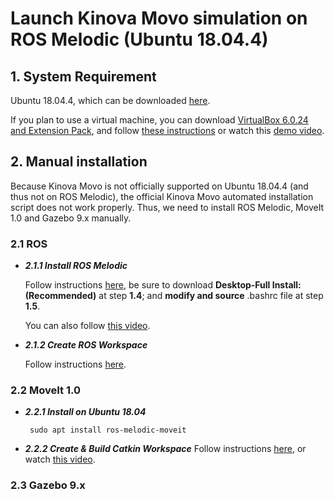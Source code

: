 # Launch Kinova Movo simulation on ROS Melodic (Ubuntu 18.04.4)


## 1. System Requirement

Ubuntu 18.04.4, which can be downloaded [here](http://old-releases.ubuntu.com/releases/bionic/ubuntu-18.04.4-desktop-amd64.iso).

If you plan to use a virtual machine, you can download [VirtualBox 6.0.24 and Extension Pack](https://www.virtualbox.org/wiki/Download_Old_Builds_6_0), and follow [these instructions](https://wiki.epfl.ch/roscontrol/virtualboxmac) or watch this [demo video](https://www.youtube.com/watch?v=JzSOIW2-6BE&list=PL2kQRtildZTblkiHUDwPQopv2q5E2vd7H&index=5&t=0s).



## 2. Manual installation

Because Kinova Movo is not officially supported on Ubuntu 18.04.4 (and thus not on ROS Melodic), the official Kinova Movo automated installation script does not work properly. Thus, we need to install ROS Melodic, MoveIt 1.0 and Gazebo 9.x manually.

### 2.1 ROS

* ***2.1.1 Install ROS Melodic***

	Follow instructions [here](http://wiki.ros.org/melodic/Installation/Ubuntu), be sure to download **Desktop-Full Install: (Recommended)** at step **1.4**; and **modify and source** .bashrc file at step **1.5**.

	You can also follow [this video](https://www.youtube.com/watch?v=WKlk_2EGfM4&list=PL2kQRtildZTblkiHUDwPQopv2q5E2vd7H&index=12&t=0s).

* ***2.1.2 Create ROS Workspace***

	Follow instructions [here](http://wiki.ros.org/ROS/Tutorials/InstallingandConfiguringROSEnvironment).


### 2.2 MoveIt 1.0

* ***2.2.1 Install on Ubuntu 18.04***

	``` sudo apt install ros-melodic-moveit```

* ***2.2.2 Create & Build  Catkin Workspace***
		Follow instructions [here](https://ros-planning.github.io/moveit_tutorials/doc/getting_started/getting_started.html#create-a-catkin-workspace-and-download-moveit-source), or watch [this video]([https://www.youtube.com/watch?v=Ki5wL6RHiqs).

### 2.3 Gazebo 9.x